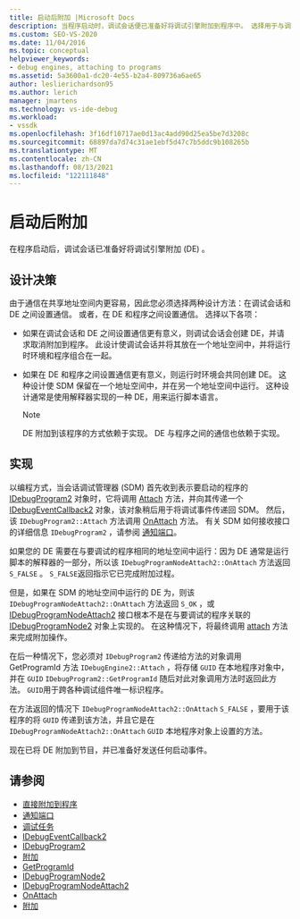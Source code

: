 ```yaml
---
title: 启动后附加 |Microsoft Docs
description: 当程序启动时，调试会话便已准备好将调试引擎附加到程序中。 选择用于与调试引擎进行通信的设计方法。
ms.custom: SEO-VS-2020
ms.date: 11/04/2016
ms.topic: conceptual
helpviewer_keywords:
- debug engines, attaching to programs
ms.assetid: 5a3600a1-dc20-4e55-b2a4-809736a6ae65
author: leslierichardson95
ms.author: lerich
manager: jmartens
ms.technology: vs-ide-debug
ms.workload:
- vssdk
ms.openlocfilehash: 3f16df10717ae0d13ac4add90d25ea5be7d3208c
ms.sourcegitcommit: 68897da7d74c31ae1ebf5d47c7b5ddc9b108265b
ms.translationtype: MT
ms.contentlocale: zh-CN
ms.lasthandoff: 08/13/2021
ms.locfileid: "122111848"
---
```

# <a name="attach-after-a-launch"></a>启动后附加
在程序启动后，调试会话已准备好将调试引擎附加 (DE) 。

## <a name="design-decisions"></a>设计决策
 由于通信在共享地址空间内更容易，因此您必须选择两种设计方法：在调试会话和 DE 之间设置通信。 或者，在 DE 和程序之间设置通信。 选择以下各项：

- 如果在调试会话和 DE 之间设置通信更有意义，则调试会话会创建 DE，并请求取消附加到程序。 此设计使调试会话并将其放在一个地址空间中，并将运行时环境和程序组合在一起。

- 如果在 DE 和程序之间设置通信更有意义，则运行时环境会共同创建 DE。 这种设计使 SDM 保留在一个地址空间中，并在另一个地址空间中运行。 这种设计通常是使用解释器实现的一种 DE，用来运行脚本语言。

    > [!NOTE]
    > DE 附加到该程序的方式依赖于实现。 DE 与程序之间的通信也依赖于实现。

## <a name="implementation"></a>实现
 以编程方式，当会话调试管理器 (SDM) 首先收到表示要启动的程序的 [IDebugProgram2](../../extensibility/debugger/reference/idebugprogram2.md) 对象时，它将调用 [Attach](../../extensibility/debugger/reference/idebugprogram2-attach.md) 方法，并向其传递一个 [IDebugEventCallback2](../../extensibility/debugger/reference/idebugeventcallback2.md) 对象，该对象稍后用于将调试事件传递回 SDM。 然后，该 `IDebugProgram2::Attach` 方法调用 [OnAttach](../../extensibility/debugger/reference/idebugprogramnodeattach2-onattach.md) 方法。 有关 SDM 如何接收接口的详细信息 `IDebugProgram2` ，请参阅 [通知端口](../../extensibility/debugger/notifying-the-port.md)。

 如果您的 DE 需要在与要调试的程序相同的地址空间中运行：因为 DE 通常是运行脚本的解释器的一部分，所以该 `IDebugProgramNodeAttach2::OnAttach` 方法返回 `S_FALSE` 。 `S_FALSE`返回指示它已完成附加过程。

 但是，如果在 SDM 的地址空间中运行的 DE 为，则该 `IDebugProgramNodeAttach2::OnAttach` 方法返回 `S_OK` ，或 [IDebugProgramNodeAttach2](../../extensibility/debugger/reference/idebugprogramnodeattach2.md) 接口根本不是在与要调试的程序关联的 [IDebugProgramNode2](../../extensibility/debugger/reference/idebugprogramnode2.md) 对象上实现的。 在这种情况下，将最终调用 [attach](../../extensibility/debugger/reference/idebugengine2-attach.md) 方法来完成附加操作。

 在后一种情况下，您必须[](../../extensibility/debugger/reference/idebugprogram2-getprogramid.md)对 `IDebugProgram2` 传递给方法的对象调用 GetProgramId 方法 `IDebugEngine2::Attach` ，将存储 `GUID` 在本地程序对象中，并在 `GUID` `IDebugProgram2::GetProgramId` 随后对此对象调用方法时返回此方法。 `GUID`用于跨各种调试组件唯一标识程序。

 在方法返回的情况下 `IDebugProgramNodeAttach2::OnAttach` `S_FALSE` ，要用于该程序的将 `GUID` 传递到该方法，并且它是在 `IDebugProgramNodeAttach2::OnAttach` `GUID` 本地程序对象上设置的方法。

 现在已将 DE 附加到节目，并已准备好发送任何启动事件。

## <a name="see-also"></a>请参阅
- [直接附加到程序](../../extensibility/debugger/attaching-directly-to-a-program.md)
- [通知端口](../../extensibility/debugger/notifying-the-port.md)
- [调试任务](../../extensibility/debugger/debugging-tasks.md)
- [IDebugEventCallback2](../../extensibility/debugger/reference/idebugeventcallback2.md)
- [IDebugProgram2](../../extensibility/debugger/reference/idebugprogram2.md)
- [附加](../../extensibility/debugger/reference/idebugprogram2-attach.md)
- [GetProgramId](../../extensibility/debugger/reference/idebugprogram2-getprogramid.md)
- [IDebugProgramNode2](../../extensibility/debugger/reference/idebugprogramnode2.md)
- [IDebugProgramNodeAttach2](../../extensibility/debugger/reference/idebugprogramnodeattach2.md)
- [OnAttach](../../extensibility/debugger/reference/idebugprogramnodeattach2-onattach.md)
- [附加](../../extensibility/debugger/reference/idebugengine2-attach.md)
